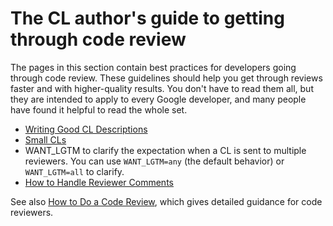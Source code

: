 # The CL author's guide to getting through code review

The pages in this section contain best practices for developers going through
code review. These guidelines should help you get through reviews faster and
with higher-quality results. You don't have to read them all, but they are
intended to apply to every Google developer, and many people have found it
helpful to read the whole set.

-   [Writing Good CL Descriptions](11cl-descriptions.md)
-   [Small CLs](12small-cls.md)
-   WANT_LGTM to clarify the expectation when a CL is sent to multiple
    reviewers. You can use `WANT_LGTM=any` (the default behavior) or
    `WANT_LGTM=all` to clarify.
-   [How to Handle Reviewer Comments](13handling-comments.md)

See also [How to Do a Code Review](../reviewer/), which gives detailed guidance
for code reviewers.
